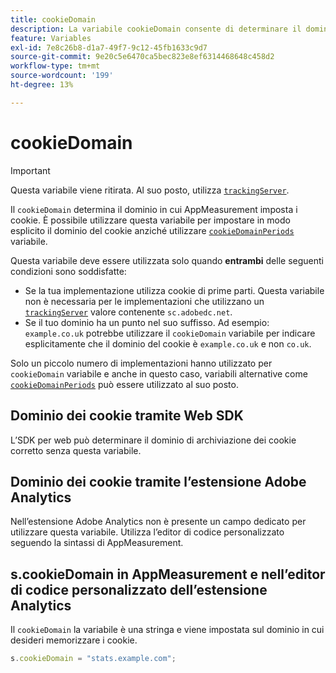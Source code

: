```yaml
---
title: cookieDomain
description: La variabile cookieDomain consente di determinare il dominio su cui impostare i cookie.
feature: Variables
exl-id: 7e8c26b8-d1a7-49f7-9c12-45fb1633c9d7
source-git-commit: 9e20c5e6470ca5bec823e8ef6314468648c458d2
workflow-type: tm+mt
source-wordcount: '199'
ht-degree: 13%

---
```


# cookieDomain

>[!IMPORTANT]
>
>Questa variabile viene ritirata. Al suo posto, utilizza [`trackingServer`](trackingserver.md).

Il `cookieDomain` determina il dominio in cui AppMeasurement imposta i cookie. È possibile utilizzare questa variabile per impostare in modo esplicito il dominio del cookie anziché utilizzare [`cookieDomainPeriods`](cookiedomainperiods.md) variabile.

Questa variabile deve essere utilizzata solo quando **entrambi** delle seguenti condizioni sono soddisfatte:

* Se la tua implementazione utilizza cookie di prime parti. Questa variabile non è necessaria per le implementazioni che utilizzano un [`trackingServer`](trackingserver.md) valore contenente `sc.adobedc.net`.
* Se il tuo dominio ha un punto nel suo suffisso. Ad esempio: `example.co.uk` potrebbe utilizzare il `cookieDomain` variabile per indicare esplicitamente che il dominio del cookie è `example.co.uk` e non `co.uk`.

Solo un piccolo numero di implementazioni hanno utilizzato per `cookieDomain` variabile e anche in questo caso, variabili alternative come [`cookieDomainPeriods`](cookiedomainperiods.md) può essere utilizzato al suo posto.

## Dominio dei cookie tramite Web SDK

L’SDK per web può determinare il dominio di archiviazione dei cookie corretto senza questa variabile.

## Dominio dei cookie tramite l’estensione Adobe Analytics

Nell’estensione Adobe Analytics non è presente un campo dedicato per utilizzare questa variabile. Utilizza l’editor di codice personalizzato seguendo la sintassi di AppMeasurement.

## s.cookieDomain in AppMeasurement e nell’editor di codice personalizzato dell’estensione Analytics

Il `cookieDomain` la variabile è una stringa e viene impostata sul dominio in cui desideri memorizzare i cookie.

```js
s.cookieDomain = "stats.example.com";
```
